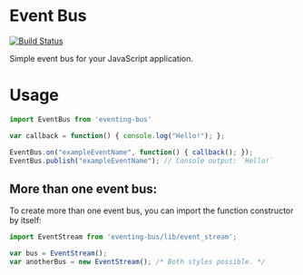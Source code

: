 # Event Bus

[![Build Status](https://travis-ci.org/arkency/event-bus.svg?branch=master)](https://travis-ci.org/arkency/event-bus)

Simple event bus for your JavaScript application.

# Usage

````javascript
import EventBus from 'eventing-bus'

var callback = function() { console.log("Hello!"); };

EventBus.on("exampleEventName", function() { callback(); });
EventBus.publish("exampleEventName"); // Console output: `Hello!`
````

## More than one event bus:

To create more than one event bus, you can import the function constructor by itself:

````javascript
import EventStream from 'eventing-bus/lib/event_stream';

var bus = EventStream();
var anotherBus = new EventStream(); /* Both styles possible. */
````
